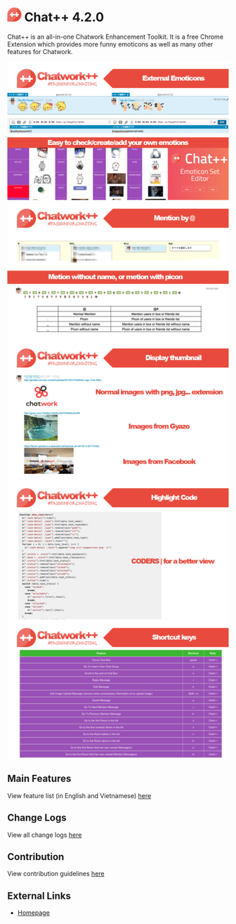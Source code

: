 ![chatpp](./src/icon32.png) Chat++ 4.2.0
=================

Chat++ is an all-in-one Chatwork Enhancement Toolkit.
It is a free Chrome Extension which provides more funny emoticons as well as many other features for Chatwork. 

![thumb1](./images/1.png)
![thumb2](./images/2.png)
![thumb3](./images/3.png)
![thumb4](./images/4.png)
![thumb5](./images/5.png)

Main Features
--------------
View feature list (in English and Vietnamese) [here](./features.md)

Change Logs
--------------
View all change logs [here](./changelogs.md)

Contribution
--------------
View contribution guidelines [here](./CONTRIBUTING.md)

External Links
--------------

* [Homepage](http://chatpp.thangtd.com)

